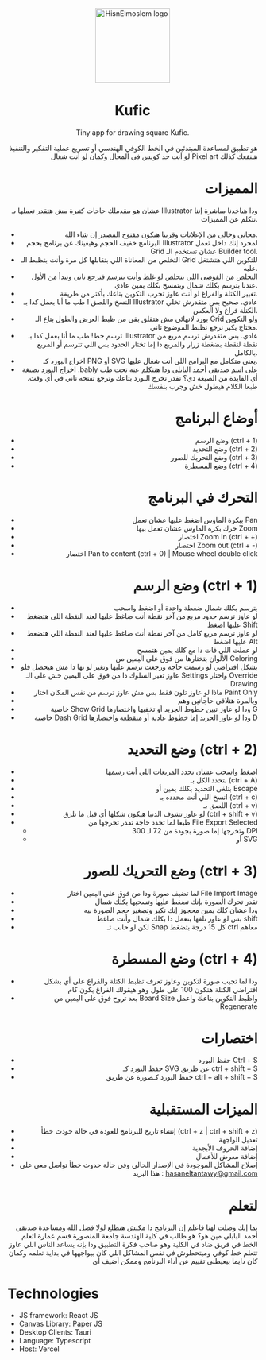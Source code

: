 <div align="center">

<img src="https://user-images.githubusercontent.com/50374022/144767446-34eab890-5db8-49b8-be82-5ec0aae0bf0b.png" alt='HisnElmoslem logo' width="150"/>
	

# Kufic
Tiny app for drawing square Kufic.

<div align="right">

هو تطبيق لمساعدة المبتدئين في الخط الكوفي الهندسي أو تسريع عملية التفكير والتنفيذ لو أنت حد كويس في المجال وكمان لو أنت شغال Pixel art هينفعك كذلك
	
# المميزات
	
عشان هو بيقدملك حاجات كتيرة مش هتقدر تعملها بـ Illustrator ودا هياخدنا مباشرة إننا نتكلم عن المميزات.
	
- مجاني وخالي من الإعلانات وقريبا هيكون مفتوح المصدر إن شاء الله.
- البرنامج خفيف الحجم وهيغينك عن برنامج بحجم Illustrator لمجرد إنك داخل تعمل Grid عشان تستخدم الـ Builder tool.
- التخلص من المعاناة اللي بتقابلها كل مرة وأنت بتظبط الـ Grid للتكوين اللي هتشتغل عليه.
- التخلص من الفوضى اللي بتحلص لو غلط وأنت بترسم فترجع تاني وتبدأ من الأول عندنا بترسم بكلك شمال وبتمسح بكلك يمين عادي.
- تغيير الكتلة والفراغ لو أنت عاوز تجرب التكوين بتاعك بأكتر من طريقة.
- النسخ واللصق ! طب ما أنا بعمل كدا بـ Illustrator عادي. صحيح بس متقدرش تخلي الكتلة فراغ ولا العكس.
- بورد لانهائي مش هتقلق بقى من ظبط العرض والطول بتاع الـ Grid ولو التكوين محتاج يكبر نرجع نظبط الموضوع تاني.
- ترسم خط! طب ما أنا بعمل كدا بـ Illustrator عادي. بس متقدرش ترسم مربع من نقطة لنقطة بضغطة زرار والمربع دا إما تختار الحدود بس اللي تترسم أو المربع بالكامل.
- اخراج البورد كـ PNG أو SVG يعني متكامل مع البرامج اللي أنت شغال عليها.
- اخراج البورد بصيغة .bably على اسم صديقي أحمد البابلي ودا هنتكلم عنه تحت طب أي الفايدة من الصيغة دي؟ تقدر تخرج البورد بتاعك وترجع تفتحه  تاني في أي وقت.
طبعا الكلام هيطول خش وجرب بنفسك
	
# أوضاع البرنامج
	
- وضع الرسم (ctrl + 1)
- وضع التحديد (ctrl + 2)
- وضع التحريك للصور (ctrl + 3)
- وضع المسطرة (ctrl + 4)
	
# التحرك في البرنامج

- ببكرة الماوس اضغط عليها عشان تعمل Pan
- حرك بكرة الماوس عشان تعمل بيها Zoom
- اختصار Zoom In (ctrl + +)
- اختصار Zoom out (ctrl + -)
- اختصار Pan to content (ctrl + 0) | Mouse wheel double click
	
	
# وضع الرسم (ctrl + 1)

- بترسم بكلك شمال ضغطة واحدة أو اضغط واسحب
- لو عاوز ترسم حدود مربع من آخر نقطة أنت ضاغط عليها لعند النقطة اللي هتضغط عليها اضغط Shift 
- لو عاوز ترسم مربع كامل من آخر نقطة أنت ضاغط عليها لعند النقطة اللي هتضغط عليها اضغط Alt
- لو عملت اللي فات دا مع كلك يمين هتمسح
- الألوان بتختارها من فوق على اليمين من Coloring
- بشكل افتراضي لو رسمت حاجة ورجعت ترسم عليها وتغير لو نها دا مش هيحصل فلو عاوز تغير السلوك دا من فوق على اليمين خش على الـ Settings واختار Override Drawing
- ماذا لو عاوز تلون فقط بس مش عاوز ترسم من نفس المكان اختار Paint Only
- وبالمرة هتلاقي حاجاتين وهم
- خاصية Show Grid ودا لو عاوز تبين خطوط الجريد أو تخفيها واختصارها G
- خاصية Dash Grid ودا لو عاوز الجريد إما خطوط عادية أو متقطعة واختصارها D 
	
# وضع التحديد (ctrl + 2)

- اضغط واسحب عشان تحدد المربعات اللي أنت رسمها
- بتحدد الكل بـ (ctrl + A)
- بتلغى التحديد بكلك يمين أو Escape
- انسخ اللي أنت محدده بـ (ctrl + c)
- اللصق بـ (ctrl + v)
- لو عاوز تشوف الدنيا هيكون شكلها أي قبل ما تلزق (ctrl + shift + v)
- طبعا لما تحدد حاجة تقدر تخرجها من File Export Selected
  - وتخرجها إما صورة بجودة من 72 لـ 300 DPI
  - أو SVG

# وضع التحريك للصور (ctrl + 3)

- لما تضيف صورة ودا من فوق على اليمين اختار File Import Image
- تقدر تحرك الصورة بإنك تضغط عليها وتسحبها بكلك شمال
- ودا عشان  كلك يمين محجوز إنك تكبر وتصغير حجم الصورة بيه
- بس لو عاوز تلفها بتعمل دا بكلك شمال وأنت ضاغط shift
- لكن لو حابب تـ Snap كل 15 درجة بتضغط ctrl معاهم
	
# وضع المسطرة (ctrl + 4)
- ودا لما تجيب صورة لتكوين وعاوز تعرف تظبط الكتلة والفراغ على أي بشكل افتراضي الكتلة هتكون 100 على طول وهو هيقولك الفراغ يكون كام
- بعد تروح فوق على اليمين من Board Size واظبط التكوين  بتاعك واعمل Regenerate

# اختصارات
- حفظ البورد Ctrl + S
- حفظ البورد كـ SVG عن طريق ctrl + shift + S
- حفظ البورد كـصورة عن طريق ctrl + alt + shift + S

# الميزات المستقبلية

- إنشاء تاريخ للبرنامج للعودة في حالة حودث خطأ (ctrl + z | ctrl + shift + z)
- تعديل الواجهة
- إضافة الحروف الأبجدية
- إضافة معرض للأعمال
- إصلاح المشاكل الموجودة في الإصدار الحالي وفي حالة حدوث خطأ تواصل معي على هذا البريد : hasaneltantawy@gmail.com
	
# لتعلم
	
بما إنك وصلت لهنا فاعلم إن البرنامج دا مكنش هيطلع لولا فضل الله ومساعدة صديقي أحمد البابلي مين هو؟ هو طالب في كلية الهندسة جامعة المنصورة قسم عمارة اتعلم الخط في فريق ضاد في الكلية وهو صاحب فكرة التطبيق ودا بإنه يساعد الناس اللي عاوز تتعلم خط كوفي وميتحطوش في نفس المشاكل اللي كان بيواجهها في بداية تعلمه وكمان كان دايما بيعيطني تقييم عن أداء البرنامج وممكن أضيف أي

<div align="left">

# Technologies

- JS framework: React JS
- Canvas Library: Paper JS
- Desktop Clients: Tauri
- Language: Typescript
- Host: Vercel
